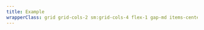 ```yaml
---
title: Example
wrapperClass: grid grid-cols-2 sm:grid-cols-4 flex-1 gap-md items-center
---
```


<script>
    export default {
        data() {
            return {
                autoCloseEnabled: false,
                stackEnabled: false,
                reverseEnabled: false,
                notificationEnabled: false,
                positionBlock: 'top',
                positionInline: 'end',
                isVisible: false,
                items: new Map()
            }
        },
        methods: {
          setItem() {
              const id = Math.random().toString(36).substr(2, 9)
              const toSet = {
                  color: ['success', 'danger', 'warning', 'info'][Math.floor(Math.random() * 4)],
                  icon: ['heart', 'block', 'music', 'key'][Math.floor(Math.random() * 4)],
                  autoClose: this.autoCloseEnabled,
              }
              if (this.autoCloseEnabled) {
                toSet.timeout = setTimeout(() => {
                  if (this.items.has(id)) {
                      this.items.delete(id)
                  }
                }, 5000)
              }
              this.items.set(id, toSet)
          },
          deleteItem(id) {
              this.items.delete(id)
          },
          clearItems() {
              this.items.clear()
          },
          onMouseover(id) {
            if (this.items.has(id) && this.items.get(id).timeout) {
              clearTimeout(this.items.get(id).timeout)
            }
          },
          onMouseleave(id) {
            if (this.items.has(id) && this.items.get(id).autoClose) {
              this.items.get(id).timeout = setTimeout(() => {
                if (this.items.has(id)) {
                    this.items.delete(id)
                }
              }, 5000)
            }
          }
        },
        computed: {
          transitionName() {
            if (this.positionInline === 'start') {
              return 'vv-alert--fade-inline-start'
            }
            if (this.positionInline === 'end') {
              return 'vv-alert--fade-inline-end'
            }
            if (this.positionBlock === 'top') {
              return 'vv-alert--fade-block-top'
            }
            if (this.positionBlock === 'bottom') {
              return 'vv-alert--fade-block-bottom'
            }
            return 'vv-alert--fade'
          }
       }
    }
</script>

<template>
    <fieldset class="vv-radio-group vv-radio-group--vertical">
        <legend>Position Inline</legend>
        <div class="vv-radio-group__wrapper">
            <label class="vv-radio" for="position-start">
                <input 
                    v-model="positionInline"
                    id="position-start" 
                    type="radio" 
                    name="position-inline" 
                    value="start" 
                        />
                start
            </label>
            <label class="vv-radio" for="position-middle">
                <input 
                    v-model="positionInline"
                    id="position-middle" 
                    type="radio" 
                    name="position-inline" 
                    value="middle" 
                        />
                middle
            </label>
            <label class="vv-radio" for="position-end">
                <input 
                    v-model="positionInline"
                    id="position-end" 
                    type="radio" 
                    name="position-inline" 
                    value="end" 
                        />
                end
            </label>
        </div>
    </fieldset>
    <fieldset class="vv-radio-group vv-radio-group--vertical">
        <legend>Position Block</legend>
        <div class="vv-radio-group__wrapper">
            <label class="vv-radio" for="position-top">
                <input 
                    v-model="positionBlock"
                    id="position-top" 
                    type="radio" 
                    name="position-block" 
                    value="top" />
                top
            </label>
            <label class="vv-radio" for="position-center">
                <input 
                    v-model="positionBlock"
                    id="position-center" 
                    type="radio" 
                    name="position-block" 
                    value="center" 
                        />
                center
            </label>
            <label class="vv-radio" for="position-bottom">
                <input 
                    v-model="positionBlock"
                    id="position-bottom" 
                    type="radio" 
                    name="position-block" 
                    value="bottom" 
                        />
                bottom
            </label>
        </div>
    </fieldset>
    <fieldset class="vv-checkbox-group vv-checkbox-group--vertical">
      <label class="vv-checkbox vv-checkbox--toggle" for="auto-close">
          <input 
              v-model="autoCloseEnabled"
              id="auto-close" 
              type="checkbox" 
              name="auto-close" />
          Auto close
      </label>
      <label class="vv-checkbox vv-checkbox--toggle" for="stack">
          <input 
              v-model="stackEnabled"
              id="stack" 
              type="checkbox" 
              name="stack" />
          Stack
      </label>
      <label class="vv-checkbox vv-checkbox--toggle" for="reverse">
          <input 
              v-model="reverseEnabled"
              id="reverse" 
              type="checkbox" 
              name="reverse" />
          Reverse
      </label>
      <label class="vv-checkbox vv-checkbox--toggle" for="notification">
          <input 
              v-model="notificationEnabled"
              id="notification" 
              type="checkbox" 
              name="notification" />
          Notification
      </label>
    </fieldset>
    <button class="vv-button" @click="setItem">Add Alert</button>
    <div class="vv-alert-group vv-alert-group--fixed" 
         :class="[
            `vv-alert-group--${positionBlock}-${positionInline}`, 
            {'vv-alert-group--stack': stackEnabled, 'vv-alert-group--reverse': reverseEnabled}
          ]">
      <div role="group">
        <TransitionGroup :name="transitionName" role="group">
          <div
              v-for="item in items"
              :key="item[0]"
              :class="[
                `vv-alert--${item[1].color}`, {
                  'vv-alert--notification': notificationEnabled, 
                  'vv-alert--auto-close': item[1].autoClose
                }
              ]"
              @mouseover.passive="onMouseover(item[0])"
              @mouseleave.passive="onMouseleave(item[0])"
              class="vv-alert 
                    vv-alert--dismissable" 
              :style="{'--alert-duration': '5s'}"
              role="alert">
              <div class="vv-alert__header">
                  <IconifyIcon :icon="`akar-icons:${item[1].icon}`" />
                  <strong class="vv-alert__title">Message!</strong> 
                  <button type="button" class="vv-alert__close" aria-label="Close" @click="deleteItem(item[0])">
                    <div class="vv-alert__close-mask"></div>
                  </button>
              </div>
              <div class="vv-alert__content">
                Lorem ipsum dolor sit amet.
              </div>
          </div>
        </TransitionGroup>
      </div>
    </div>
</template>